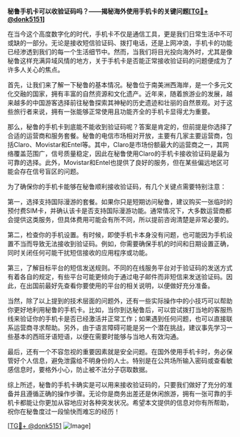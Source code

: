 **秘鲁手机卡可以收验证码吗？——揭秘海外使用手机卡的关键问题[[TG💪+ @donk5151](https://t.me/s/donk5151)]**

在当今这个高度数字化的时代，手机卡不仅是通信工具，更是我们日常生活中不可或缺的一部分。无论是接收短信验证码、拨打电话，还是上网冲浪，手机卡的功能已经渗透到我们的每一个生活细节中。然而，当我们将目光投向海外时，尤其是像秘鲁这样充满异域风情的地方，关于手机卡是否能正常接收验证码的问题便成为了许多人关心的焦点。

首先，让我们来了解一下秘鲁的基本情况。秘鲁位于南美洲西海岸，是一个多元文化交融的国家，拥有丰富的自然资源和文化遗产。近年来，随着旅游业的发展，越来越多的中国游客选择前往秘鲁探索其神秘的历史遗迹和壮丽的自然景观。对于这些旅行者来说，拥有一张能够正常使用且功能齐全的手机卡显得尤为重要。

那么，秘鲁的手机卡到底能不能收到验证码呢？答案是肯定的，但前提是你选择了合适的运营商和服务套餐。秘鲁的电信市场相对开放，主要有几家主要运营商，包括Claro、Movistar和Entel等。其中，Claro是市场份额最大的运营商之一，其网络覆盖范围广，信号质量稳定，因此在秘鲁使用Claro的手机卡接收验证码是最为可靠的选择。此外，Movistar和Entel也提供了良好的服务，但在某些偏远地区可能会存在信号盲区的问题。

为了确保你的手机卡能够在秘鲁顺利接收验证码，有几个关键点需要特别注意：

第一，选择支持国际漫游的套餐。如果你只是短期访问秘鲁，建议购买一张临时的预付费SIM卡，并确认该卡是否支持国际漫游功能。通常情况下，大多数运营商都会提供这类服务，但具体费用可能会有所不同，所以提前咨询清楚是非常必要的。

第二，检查你的手机设置。有时候，即使手机卡本身没有问题，也可能因为手机设置不当而导致无法接收到验证码。例如，你需要确保手机的时间和日期设置正确，同时关闭任何可能干扰短信接收的应用程序或功能。

第三，了解目标平台的短信发送规则。不同的在线服务平台对于验证码的发送方式有着各自的规定，有些平台可能更倾向于通过电子邮件而非短信来发送验证码。因此，在出国前最好先查看你要使用的平台的相关说明，以便做好充分准备。

当然，除了以上提到的技术层面的问题外，还有一些实际操作中的小技巧可以帮助你更好地利用秘鲁的手机卡。比如，当你到达秘鲁后，可以尝试拨打当地的客服热线来验证你的手机卡是否已经激活并正常工作；如果遇到任何问题，也可以直接联系运营商寻求帮助。另外，由于语言障碍可能是另一个潜在挑战，建议事先学习一些基本的西班牙语短语，以便在需要时能够与当地人有效沟通。

最后，还有一个不容忽视的重要因素就是安全问题。在国外使用手机卡时，务必保管好个人信息，避免泄露给不明身份的人士。特别是在公共场所输入密码或查看敏感信息时，要格外小心，防止被不法分子窃取数据。

综上所述，秘鲁的手机卡确实是可以用来接收验证码的，只要我们做好了充分的准备并且遵循正确的操作步骤。无论你是商务出差还是休闲旅游，拥有一张可靠的手机卡都能让你更加从容地应对各种突发状况。希望本文提供的信息对你有所帮助，祝你在秘鲁度过一段愉快而难忘的经历！

[[TG💪+ @donk5151](https://t.me/s/donk5151) ![Image](https://i.postimg.cc/rwNCRYN7/Snipaste-2025-04-30-17-27-05.png)]